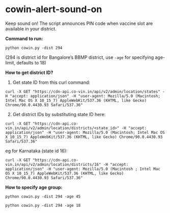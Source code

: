 # cowin-alert-sound-on

Keep sound on! The script announces PIN code when vaccine slot are available in your district.

**Command to run:**

```python cowin.py -dist 294```

(294 is district id for Bangalore’s BBMP district, use `-age` for specifying age-limit, defaults to 18)

**How to get district ID?**

1. Get state ID from this curl command:

```curl -X GET "https://cdn-api.co-vin.in/api/v2/admin/location/states" -H "accept: application/json" -H "user-agent: Mozilla/5.0 (Macintosh; Intel Mac OS X 10_15_7) AppleWebKit/537.36 (KHTML, like Gecko) Chrome/90.0.4430.93 Safari/537.36"```

2. Get district IDs by substituting state ID here:

```curl -X GET "https://cdn-api.co-vin.in/api/v2/admin/location/districts/<state_id>" -H "accept: application/json" -H "user-agent: Mozilla/5.0 (Macintosh; Intel Mac OS X 10_15_7) AppleWebKit/537.36 (KHTML, like Gecko) Chrome/90.0.4430.93 Safari/537.36"```

eg for Karnataka (state id 16):

```curl -X GET "https://cdn-api.co-vin.in/api/v2/admin/location/districts/16" -H "accept: application/json" -H "user-agent: Mozilla/5.0 (Macintosh ; Intel Mac OS X 10_15_7) AppleWebKit/537.36 (KHTML, like Gecko) Chrome/90.0.4430.93 Safari/537.36"```



**How to specify age group:**

```python cowin.py -dist 294 -age 45```

```python cowin.py -dist 294 -age 18```
